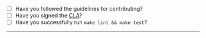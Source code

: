 - [ ] Have you followed the guidelines for contributing?
- [ ] Have you signed the [CLA](http://www.ubuntu.com/legal/contributors/)?
- [ ] Have you successfully run `make lint && make test`?

---
